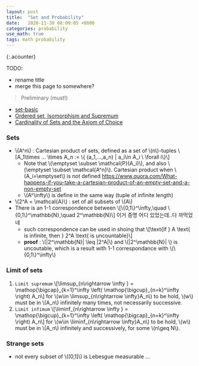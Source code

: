 ```yaml
---
layout: post
title:  "Set and Probability"
date:   2020-11-30 08:00:05 +0800
categories: probability
use_math: true
tags: math probability 
---
```

{:.acounter}


TODO:
- rename title
- merge this page to somewhere?


> Preliminary (must!)  
  - <a href="https://nailbrainz.github.io/analysis/2018/09/14/set-basic.html" target="_blank">set-basic</a>
  - <a href="https://nailbrainz.github.io/analysis/2018/09/25/ordered-set.html" target="_blank">Ordered set, Isomorphism and Supremum</a>
  - <a href="https://nailbrainz.github.io/analysis/2018/09/25/cardinality-of-sets-and-axiom-of-choice.html" target="_blank">Cardinality of Sets and the Axiom of Choice</a>




### Sets
- \\(A^n\\) : Cartesian product of sets, defined as a set of \\(n\\)-tuples \\[A\_1\times ... \times A\_n := \\{ (a\_1,...,a\_n) \| a\_i\in A\_i \\ \forall i\\}\\]
  - Note that \\(\emptyset \subset \mathcal\{P\}(A\_i)\\), and also \\(\emptyset \subset \mathcal\{A^n\}\\). Cartesian product when \\(A\_i=\emptyset\\) is not defined <a href="https://www.quora.com/What-happens-if-you-take-a-cartesian-product-of-an-empty-set-and-a-non-empty-set" target="_blank">https://www.quora.com/What-happens-if-you-take-a-cartesian-product-of-an-empty-set-and-a-non-empty-set</a>
  - \\(A^\infty\\) is define in the same way (tuple of infinite length)
- \\(2^A = \mathcal\{A\}\\) : set of all subsets of \\(A\\)
- There is an 1-1 correspondence between \\[\\{0,1\\}^\infty,\quad \\{0,1\\}^\mathbb{N},\quad 2^\mathbb{N}\\] 이거 증명 어디 있었는데..다 까먹었네
  - such correspondence can be used in shoing that \\[\text\{If \} A \text\{ is infinite, then \} 2^A \text\{ is uncountable\}\\]
  - __proof__ : \\(\|2^\mathbb{N}\| \leq \|2^A\|\\) and  \\(\|2^\mathbb{N}\| \\) is uncoutable, which is a result with 1-1 correspondance with \\(\\{0,1\\}^\infty\\)

### Limit of sets
1. `Limit supremum` \\[\limsup\_\{n\rightarrow \infty \} = \mathop\{\bigcap\}\_\{k=1\}^\infty \left( \mathop\{\bigcup\}\_\{n=k\}^\infty \right) A\_n\\]
    for \\(w\in \limsup\_\{n\rightarrow \infty\}A_n\\) to be hold, \\(w\\) must be in \\(A\_n\\) infinitely many times, not necessarily successive.
2. `Limit infimum` \\[\liminf\_\{n\rightarrow \infty \} = \mathop\{\bigcup\}\_\{k=1\}^\infty \left( \mathop\{\bigcap\}\_\{n=k\}^\infty \right) A\_n\\]
    for \\(w\in \liminf\_\{n\rightarrow \infty\}A_n\\) to be hold, \\(w\\) must be in \\(A\_n\\) infinitely and successively, for some \\(n\geq N\\).


### Strange sets
- not every subset of \\((0,1]\\) is Lebesgue measurable ...